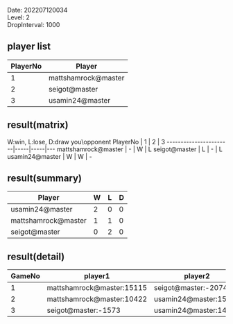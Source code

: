 Date: 202207120034  
Level: 2  
DropInterval: 1000  
## player list
PlayerNo  |  Player
----------|---------------------
1         |  mattshamrock@master
2         |  seigot@master
3         |  usamin24@master
## result(matrix)
W:win, L:lose, D:draw
you\opponent PlayerNo  |  1  |  2  |  3
-----------------------|-----|-----|---
mattshamrock@master    |  -  |  W  |  L
seigot@master          |  L  |  -  |  L
usamin24@master        |  W  |  W  |  -
## result(summary)
Player               |  W  |  L  |  D
---------------------|-----|-----|---
usamin24@master      |  2  |  0  |  0
mattshamrock@master  |  1  |  1  |  0
seigot@master        |  0  |  2  |  0
## result(detail)
GameNo  |  player1                    |  player2
--------|-----------------------------|-----------------------
1       |  mattshamrock@master:15115  |  seigot@master:-2074
2       |  mattshamrock@master:10422  |  usamin24@master:15085
3       |  seigot@master:-1573        |  usamin24@master:14736
